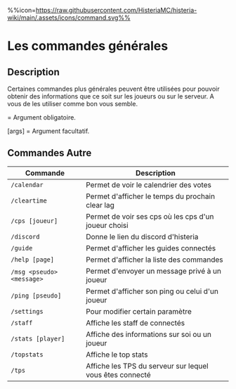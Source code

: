 %%icon=https://raw.githubusercontent.com/HisteriaMC/histeria-wiki/main/.assets/icons/command.svg%%
# Les commandes générales 

## Description
Certaines commandes plus générales peuvent être utilisées pour pouvoir obtenir des informations que ce soit sur les joueurs ou sur le serveur. A vous de les utiliser comme bon vous semble.

<args> = Argument obligatoire.

[args] = Argument facultatif.

## Commandes Autre

| Commande | Description |
| --- | --- |
|`/calendar`|Permet de voir le calendrier des votes|
|`/cleartime`|Permet d'afficher le temps du prochain clear lag|
|`/cps [joueur]`|Permet de voir ses cps où les cps d'un joueur choisi|
|`/discord`|Donne le lien du discord d'histeria|
|`/guide`|Permet d'afficher les guides connectés|
|`/help [page]`|Permet d'afficher la liste des commandes|
|`/msg <pseudo> <message>`|Permet d'envoyer un message privé à un joueur|
|`/ping [pseudo]`|Permet d'afficher son ping ou celui d'un joueur|
|`/settings`|Pour modifier certain paramètre |
|`/staff`|Affiche les staff de connectés|
|`/stats [player]`|Affiche des informations sur soi ou un joueur|
|`/topstats`|Affiche le top stats|
|`/tps`|Affiche les TPS du serveur sur lequel vous êtes connecté|